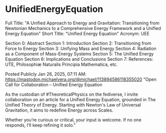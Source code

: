 # UnifiedEnergyEquation
Full Title: "A Unified Approach to Energy and Gravitation: Transitioning from Newtonian Mechanics to a Comprehensive Energy Framework and a Unified Energy Equation"
Short Title: "Unified Energy Equation"
Acronym: UEE


Section 0: Abstract
Section 1: Introduction
Section 2: Transitioning from Force to Energy
Section 3: Unifying Mass and Energy
Section 4: Radiation as a Component of Mass-Energy Systems
Section 5: The Unified Energy Equation
Section 6: Implications and Conclusions
Section 7: References: UTE, Philosophiæ Naturalis Principia Mathematica, etc.



Posted Publicly Jan 26, 2025, 07:11 AM: https://mastodon.michaelvera.org/@michael/113894586118355020
"Open Call for Collaboration – Unified Energy Equation

As the custodian of #TheoreticalPhysics on the fediverse, I invite collaboration on an article for a Unified Energy Equation, grounded in The Unified Theory of Energy. Starting with Newton's Law of Universal Gravitation, it aims to redefine Energy across Scales.

Whether you’re curious or critical, your input is welcome. If no one responds, I’ll keep refining it solo."

